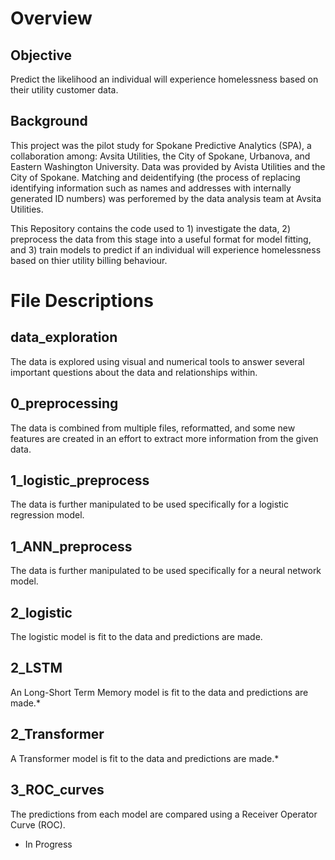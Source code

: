 # Overview
## Objective
Predict the likelihood an individual will experience homelessness based on their utility customer data.  

## Background
This project was the pilot study for Spokane Predictive Analytics (SPA), a collaboration among: Avsita Utilities, the City of Spokane, Urbanova, and Eastern Washington University. Data was provided by Avista Utilities and the City of Spokane. Matching and deidentifying (the process of replacing identifying information such as names and addresses with internally generated ID numbers) was perforemed by the data analysis team at Avsita Utilities.   

This Repository contains the code used to 1) investigate the data, 2) preprocess the data from this stage into a useful format for model fitting, and 3) train models to predict if an individual will experience homelessness based on thier utility billing behaviour.

# File Descriptions
## data_exploration
The data is explored using visual and numerical tools to answer several important questions about the data and relationships within.

## 0_preprocessing
The data is combined from multiple files, reformatted, and some new features are created in an effort to extract more information from the given data.

## 1_logistic_preprocess
The data is further manipulated to be used specifically for a logistic regression model.

## 1_ANN_preprocess
The data is further manipulated to be used specifically for a neural network model.

## 2_logistic
The logistic model is fit to the data and predictions are made.

## 2_LSTM
An Long-Short Term Memory model is fit to the data and predictions are made.*

## 2_Transformer
A Transformer model is fit to the data and predictions are made.*

## 3_ROC_curves
The predictions from each model are compared using a Receiver Operator Curve (ROC).

* In Progress
